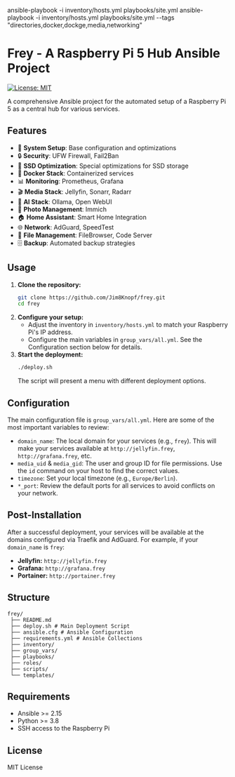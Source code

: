 ansible-playbook -i inventory/hosts.yml playbooks/site.yml
ansible-playbook -i inventory/hosts.yml playbooks/site.yml --tags "directories,docker,dockge,media,networking" 
 

# Frey - A Raspberry Pi 5 Hub Ansible Project

[![License: MIT](https://img.shields.io/badge/License-MIT-yellow.svg)](https://opensource.org/licenses/MIT)

A comprehensive Ansible project for the automated setup of a Raspberry Pi 5 as a central hub for various services.

## Features

- 🔧 **System Setup**: Base configuration and optimizations
- 🔒 **Security**: UFW Firewall, Fail2Ban
- 💾 **SSD Optimization**: Special optimizations for SSD storage
- 🐳 **Docker Stack**: Containerized services
- 📊 **Monitoring**: Prometheus, Grafana
- 🎬 **Media Stack**: Jellyfin, Sonarr, Radarr
- 🤖 **AI Stack**: Ollama, Open WebUI
- 📸 **Photo Management**: Immich
- 🏠 **Home Assistant**: Smart Home Integration
- 🌐 **Network**: AdGuard, SpeedTest
- 📁 **File Management**: FileBrowser, Code Server
- 🗄️ **Backup**: Automated backup strategies

## Usage

1.  **Clone the repository:**
    ```bash
    git clone https://github.com/Jim8Knopf/frey.git
    cd frey
    ```
2.  **Configure your setup:**
    - Adjust the inventory in `inventory/hosts.yml` to match your Raspberry Pi's IP address.
    - Configure the main variables in `group_vars/all.yml`. See the Configuration section below for details.
3.  **Start the deployment:**
    ```bash
    ./deploy.sh
    ```
    The script will present a menu with different deployment options.

## Configuration

The main configuration file is `group_vars/all.yml`. Here are some of the most important variables to review:

-   `domain_name`: The local domain for your services (e.g., `frey`). This will make your services available at `http://jellyfin.frey`, `http://grafana.frey`, etc.
-   `media_uid` & `media_gid`: The user and group ID for file permissions. Use the `id` command on your host to find the correct values.
-   `timezone`: Set your local timezone (e.g., `Europe/Berlin`).
-   `*_port`: Review the default ports for all services to avoid conflicts on your network.

## Post-Installation

After a successful deployment, your services will be available at the domains configured via Traefik and AdGuard. For example, if your `domain_name` is `frey`:

-   **Jellyfin:** `http://jellyfin.frey`
-   **Grafana:** `http://grafana.frey`
-   **Portainer:** `http://portainer.frey`

## Structure

```
frey/ 
 ├── README.md 
 ├── deploy.sh # Main Deployment Script 
 ├── ansible.cfg # Ansible Configuration 
 ├── requirements.yml # Ansible Collections 
 ├── inventory/ 
 ├── group_vars/ 
 ├── playbooks/ 
 ├── roles/ 
 ├── scripts/ 
 └── templates/
```

## Requirements

- Ansible >= 2.15
- Python >= 3.8
- SSH access to the Raspberry Pi

## License

MIT License
